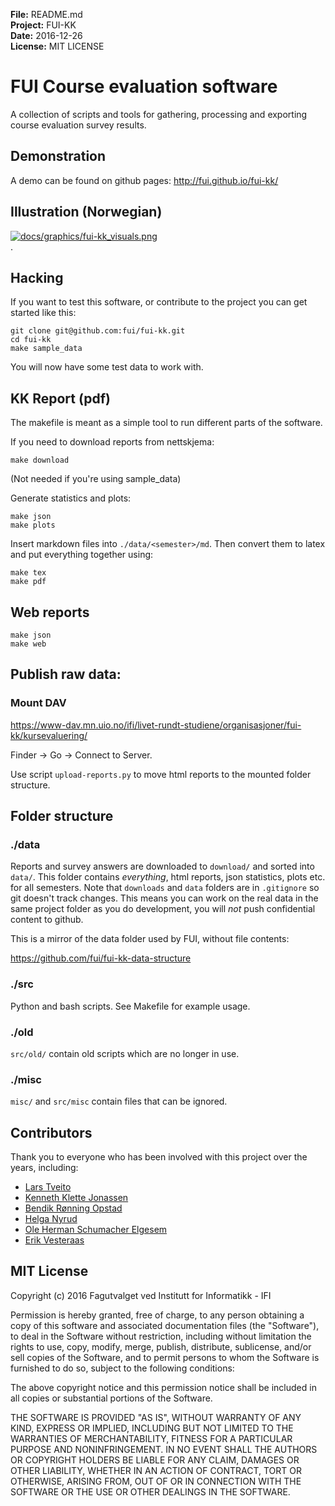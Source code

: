 **File:** README.md<br>
**Project:** FUI-KK<br>
**Date:** 2016-12-26<br>
**License:** MIT LICENSE

# FUI Course evaluation software
A collection of scripts and tools for gathering, processing and exporting
course evaluation survey results.

## Demonstration
A demo can be found on github pages:
http://fui.github.io/fui-kk/

## Illustration (Norwegian)
<a href="https://github.com/fui/fui-kk/master/docs/graphics/fui-kk_visuals.pdf">
<img alt="docs/graphics/fui-kk_visuals.png" style="border-width:0" src="https://raw.githubusercontent.com/fui/fui-kk/master/docs/graphics/fui-kk_visuals.png" />
</a><br />.

## Hacking
If you want to test this software, or contribute to the project you can get started like this:
```
git clone git@github.com:fui/fui-kk.git
cd fui-kk
make sample_data
```
You will now have some test data to work with.

## KK Report (pdf)
The makefile is meant as a simple tool to run different parts of the software.

If you need to download reports from nettskjema:
```
make download
```
(Not needed if you're using sample_data)

Generate statistics and plots:
```
make json
make plots
```

Insert markdown files into `./data/<semester>/md`.
Then convert them to latex and put everything together using:
```
make tex
make pdf
```

## Web reports
```
make json
make web
```

## Publish raw data:

### Mount DAV
https://www-dav.mn.uio.no/ifi/livet-rundt-studiene/organisasjoner/fui-kk/kursevaluering/

Finder -> Go -> Connect to Server.

Use script `upload-reports.py` to move html reports to the mounted folder structure.

## Folder structure

### ./data

Reports and survey answers are downloaded to `download/` and sorted into `data/`.
This folder contains *everything*, html reports, json statistics, plots etc. for all semesters.
Note that `downloads` and `data` folders are in `.gitignore` so git doesn't track changes.
This means you can work on the real data in the same project folder as you do development,
you will *not* push confidential content to github.

This is a mirror of the data folder used by FUI, without file contents:

https://github.com/fui/fui-kk-data-structure

### ./src
Python and bash scripts. See Makefile for example usage.

### ./old

`src/old/` contain old scripts which are no longer in use.

### ./misc

`misc/` and `src/misc` contain files that can be ignored.

## Contributors
Thank you to everyone who has been involved with this project over the years, including:
 * [Lars Tveito](https://github.com/larstvei)
 * [Kenneth Klette Jonassen](https://github.com/knneth)
 * [Bendik Rønning Opstad](https://github.com/bendikro)
 * [Helga Nyrud](https://github.com/helgany)
 * [Ole Herman Schumacher Elgesem](https://github.com/olehermanse)
 * [Erik Vesteraas](https://github.com/evestera)

## MIT License

Copyright (c) 2016 Fagutvalget ved Institutt for Informatikk - IFI

Permission is hereby granted, free of charge, to any person obtaining a copy
of this software and associated documentation files (the "Software"), to deal
in the Software without restriction, including without limitation the rights
to use, copy, modify, merge, publish, distribute, sublicense, and/or sell
copies of the Software, and to permit persons to whom the Software is
furnished to do so, subject to the following conditions:

The above copyright notice and this permission notice shall be included in all
copies or substantial portions of the Software.

THE SOFTWARE IS PROVIDED "AS IS", WITHOUT WARRANTY OF ANY KIND, EXPRESS OR
IMPLIED, INCLUDING BUT NOT LIMITED TO THE WARRANTIES OF MERCHANTABILITY,
FITNESS FOR A PARTICULAR PURPOSE AND NONINFRINGEMENT. IN NO EVENT SHALL THE
AUTHORS OR COPYRIGHT HOLDERS BE LIABLE FOR ANY CLAIM, DAMAGES OR OTHER
LIABILITY, WHETHER IN AN ACTION OF CONTRACT, TORT OR OTHERWISE, ARISING FROM,
OUT OF OR IN CONNECTION WITH THE SOFTWARE OR THE USE OR OTHER DEALINGS IN THE
SOFTWARE.
<br>
